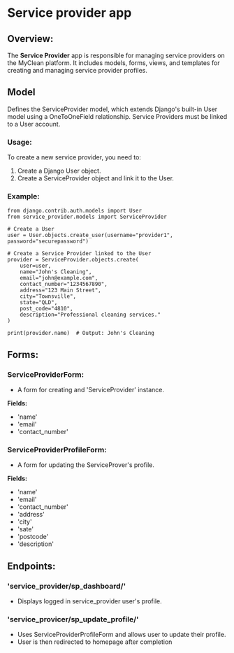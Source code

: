 # Service provider app

## Overview:
The **Service Provider** app is responsible for managing service providers on the MyClean platform. It includes models, forms, views, and templates for creating and managing service provider profiles.

## Model
Defines the ServiceProvider model, which extends Django's built-in User model using a OneToOneField relationship. 
Service Providers must be linked to a User account.

### Usage:
To create a new service provider, you need to:
1. Create a Django User object.
2. Create a ServiceProvider object and link it to the User.

### Example:
```
from django.contrib.auth.models import User
from service_provider.models import ServiceProvider

# Create a User
user = User.objects.create_user(username="provider1", password="securepassword")

# Create a Service Provider linked to the User
provider = ServiceProvider.objects.create(
    user=user,
    name="John's Cleaning",
    email="john@example.com",
    contact_number="1234567890",
    address="123 Main Street",
    city="Townsville",
    state="QLD",
    post_code="4810",
    description="Professional cleaning services."
)

print(provider.name)  # Output: John's Cleaning
```

## Forms:
### ServiceProviderForm:
- A form for creating and 'ServiceProvider' instance.

**Fields:**
- 'name' 
- 'email' 
- 'contact_number'

### ServiceProviderProfileForm:
- A form for updating the ServiceProver's profile.

**Fields:**
- 'name'
- 'email'
- 'contact_number'
- 'address'
- 'city'
- 'sate'
- 'postcode'
- 'description'


## Endpoints:
### 'service_provider/sp_dashboard/'
- Displays logged in service_provider user's profile.

### 'service_provicer/sp_update_profile/'
- Uses ServiceProviderProfileForm and allows user to update their profile.
- User is then redirected to homepage after completion


